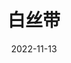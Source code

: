 ---
title: '白丝带'
date: '2022-11-13'
price: '70.00'
theaters: ['中国电影资料馆艺术影院']
seat: ['10-15']
remark: ['学术放映', '2009']
---